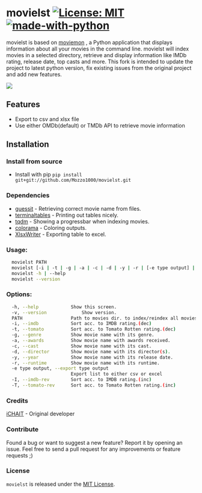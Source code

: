 # movielst [![License: MIT](https://img.shields.io/badge/License-MIT-yellow.svg)](https://opensource.org/licenses/MIT) [![made-with-python](https://img.shields.io/badge/Made%20with-Python-1f425f.svg)](https://www.python.org/)

movielst is based on [moviemon](https://github.com/iCHAIT/moviemon) , a Python application that displays information about all your movies in the command line.
movielst will index movies in a selected directory, retrieve and display information like IMDb rating, release date, top casts and more.
This fork is intended to update the project to latest python version, fix existing issues from the original project and add new features.

![](https://i.imgur.com/Lb8qCXa.gif)

## Features
* Export to csv and xlsx file
* Use either OMDb(default) or TMDb API to retrieve movie information


## Installation

### Install from source

* Install with pip `pip install git+git://github.com/Mozzo1000/movielst.git`


### Dependencies

* [guessit](https://github.com/guessit-io/guessit) - Retrieving correct movie name from files.
* [terminaltables](https://github.com/Robpol86/terminaltables) - Printing out tables nicely.
* [tqdm](https://github.com/tqdm/tqdm) - Showing a progressbar when indexing movies.
* [colorama](https://github.com/tartley/colorama) - Coloring outputs.
* [XlsxWriter](https://github.com/jmcnamara/XlsxWriter) - Exporting table to excel.


### Usage:
```sh
  movielst PATH
  movielst [-i | -t | -g | -a | -c | -d | -y | -r | [-e type output] | -I | -T ]
  movielst -h | --help
  movielst --version
```

### Options:
```sh
  -h, --help            Show this screen.
  -v, --version             Show version.
  PATH                  Path to movies dir. to index/reindex all movies.
  -i, --imdb            Sort acc. to IMDB rating.(dec)
  -t, --tomato          Sort acc. to Tomato Rotten rating.(dec)
  -g, --genre           Show movie name with its genre.
  -a, --awards          Show movie name with awards received.
  -c, --cast            Show movie name with its cast.
  -d, --director        Show movie name with its director(s).
  -y, --year            Show movie name with its release date.
  -r, --runtime         Show movie name with its runtime.
  -e type output, --export type output
                        Export list to either csv or excel
  -I, --imdb-rev        Sort acc. to IMDB rating.(inc)
  -T, --tomato-rev      Sort acc. to Tomato Rotten rating.(inc)
```

### Credits
[iCHAIT](https://github.com/iCHAIT) - Original developer

### Contribute

Found a bug or want to suggest a new feature? Report it by opening an issue. Feel free to send a pull request for any improvements or feature requests ;)


### License
`movielst` is released under the [MIT License](http://www.opensource.org/licenses/MIT).